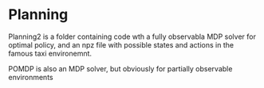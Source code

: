 # Planning

Planning2 is a folder containing code wth a fully observabla MDP solver for optimal policy, and an npz file with possible states and actions in the famous taxi environemnt.

POMDP is also an MDP solver, but obviously for partially observable environments
